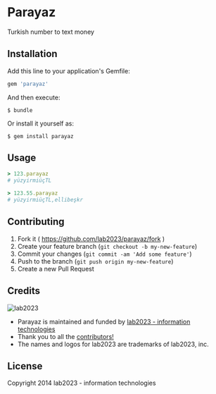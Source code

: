 # Parayaz

Turkish number to text money

## Installation

Add this line to your application's Gemfile:

```ruby
gem 'parayaz'
```

And then execute:

    $ bundle

Or install it yourself as:

    $ gem install parayaz

## Usage
```ruby
> 123.parayaz
# yüzyirmiüçTL

> 123.55.parayaz
# yüzyirmiüçTL,ellibeşkr
```

## Contributing

1. Fork it ( https://github.com/lab2023/parayaz/fork )
2. Create your feature branch (`git checkout -b my-new-feature`)
3. Commit your changes (`git commit -am 'Add some feature'`)
4. Push to the branch (`git push origin my-new-feature`)
5. Create a new Pull Request

## Credits

![lab2023](http://lab2023.com/assets/images/named-logo.png)

- Parayaz is maintained and funded by [lab2023 - information technologies](http://lab2023.com/)
- Thank you to all the [contributors!](https://github.com/lab2023/parayaz/graphs/contributors)
- The names and logos for lab2023 are trademarks of lab2023, inc.

## License

Copyright 2014 lab2023 - information technologies
